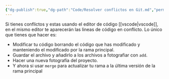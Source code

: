 ```yaml
---
{"dg-publish":true,"dg-path":"Code/Resolver conflictos en Git.md","permalink":"/code/resolver-conflictos-en-git/","created":"2024-03-27T20:38","updated":"2024-03-27T20:38"}
---
```


Si tienes conflictos y estas usando el editor de código [[vscode\|vscode]], en el mismo editor te aparecerán las lineas de código en conflicto. Lo único que tienes que hacer es:
- Modificar tu código borrando el código que has modificado y manteniendo el modificado por la rama principal.
- Guardar el archivo y añadirlo a los archivos a fotografiar con `add`.
- Hacer una nueva fotografía del proyecto.
- Y ahora si usar `merge` para actualizar tu rama a la última versión de la rama principal